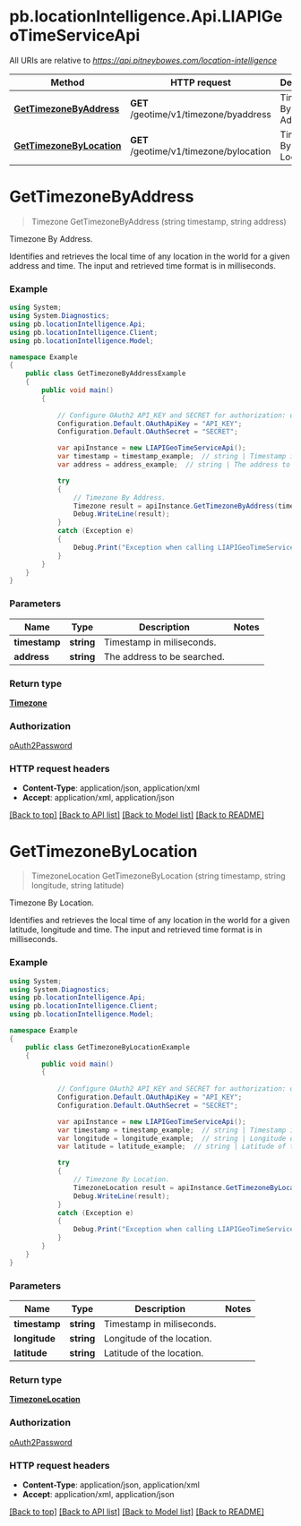 # pb.locationIntelligence.Api.LIAPIGeoTimeServiceApi

All URIs are relative to *https://api.pitneybowes.com/location-intelligence*

Method | HTTP request | Description
------------- | ------------- | -------------
[**GetTimezoneByAddress**](LIAPIGeoTimeServiceApi.md#gettimezonebyaddress) | **GET** /geotime/v1/timezone/byaddress | Timezone By Address.
[**GetTimezoneByLocation**](LIAPIGeoTimeServiceApi.md#gettimezonebylocation) | **GET** /geotime/v1/timezone/bylocation | Timezone By Location.


<a name="gettimezonebyaddress"></a>
# **GetTimezoneByAddress**
> Timezone GetTimezoneByAddress (string timestamp, string address)

Timezone By Address.

Identifies and retrieves the local time of any location in the world for a given address and time. The input and retrieved time format is in milliseconds.

### Example
```csharp
using System;
using System.Diagnostics;
using pb.locationIntelligence.Api;
using pb.locationIntelligence.Client;
using pb.locationIntelligence.Model;

namespace Example
{
    public class GetTimezoneByAddressExample
    {
        public void main()
        {
            
            // Configure OAuth2 API_KEY and SECRET for authorization: oAuth2Password
            Configuration.Default.OAuthApiKey = "API_KEY";
            Configuration.Default.OAuthSecret = "SECRET";

            var apiInstance = new LIAPIGeoTimeServiceApi();
            var timestamp = timestamp_example;  // string | Timestamp in miliseconds.
            var address = address_example;  // string | The address to be searched.

            try
            {
                // Timezone By Address.
                Timezone result = apiInstance.GetTimezoneByAddress(timestamp, address);
                Debug.WriteLine(result);
            }
            catch (Exception e)
            {
                Debug.Print("Exception when calling LIAPIGeoTimeServiceApi.GetTimezoneByAddress: " + e.Message );
            }
        }
    }
}
```

### Parameters

Name | Type | Description  | Notes
------------- | ------------- | ------------- | -------------
 **timestamp** | **string**| Timestamp in miliseconds. | 
 **address** | **string**| The address to be searched. | 

### Return type

[**Timezone**](Timezone.md)

### Authorization

[oAuth2Password](../README.md#oAuth2Password)

### HTTP request headers

 - **Content-Type**: application/json, application/xml
 - **Accept**: application/xml, application/json

[[Back to top]](#) [[Back to API list]](../README.md#documentation-for-api-endpoints) [[Back to Model list]](../README.md#documentation-for-models) [[Back to README]](../README.md)

<a name="gettimezonebylocation"></a>
# **GetTimezoneByLocation**
> TimezoneLocation GetTimezoneByLocation (string timestamp, string longitude, string latitude)

Timezone By Location.

Identifies and retrieves the local time of any location in the world for a given latitude, longitude and time. The input and retrieved time format is in milliseconds.

### Example
```csharp
using System;
using System.Diagnostics;
using pb.locationIntelligence.Api;
using pb.locationIntelligence.Client;
using pb.locationIntelligence.Model;

namespace Example
{
    public class GetTimezoneByLocationExample
    {
        public void main()
        {
            
            // Configure OAuth2 API_KEY and SECRET for authorization: oAuth2Password
            Configuration.Default.OAuthApiKey = "API_KEY";
            Configuration.Default.OAuthSecret = "SECRET";

            var apiInstance = new LIAPIGeoTimeServiceApi();
            var timestamp = timestamp_example;  // string | Timestamp in miliseconds.
            var longitude = longitude_example;  // string | Longitude of the location.
            var latitude = latitude_example;  // string | Latitude of the location.

            try
            {
                // Timezone By Location.
                TimezoneLocation result = apiInstance.GetTimezoneByLocation(timestamp, longitude, latitude);
                Debug.WriteLine(result);
            }
            catch (Exception e)
            {
                Debug.Print("Exception when calling LIAPIGeoTimeServiceApi.GetTimezoneByLocation: " + e.Message );
            }
        }
    }
}
```

### Parameters

Name | Type | Description  | Notes
------------- | ------------- | ------------- | -------------
 **timestamp** | **string**| Timestamp in miliseconds. | 
 **longitude** | **string**| Longitude of the location. | 
 **latitude** | **string**| Latitude of the location. | 

### Return type

[**TimezoneLocation**](TimezoneLocation.md)

### Authorization

[oAuth2Password](../README.md#oAuth2Password)

### HTTP request headers

 - **Content-Type**: application/json, application/xml
 - **Accept**: application/xml, application/json

[[Back to top]](#) [[Back to API list]](../README.md#documentation-for-api-endpoints) [[Back to Model list]](../README.md#documentation-for-models) [[Back to README]](../README.md)


